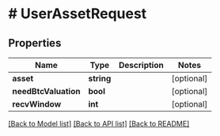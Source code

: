 # # UserAssetRequest

## Properties

Name | Type | Description | Notes
------------ | ------------- | ------------- | -------------
**asset** | **string** |  | [optional]
**needBtcValuation** | **bool** |  | [optional]
**recvWindow** | **int** |  | [optional]

[[Back to Model list]](../../README.md#models) [[Back to API list]](../../README.md#endpoints) [[Back to README]](../../README.md)
